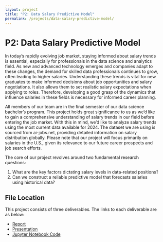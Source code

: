 ```yaml
---
layout: project
title: "P2: Data Salary Predictive Model"
permalink: /projects/data-salary-predictive-model/
---
```


# P2: Data Salary Predictive Model

In today’s rapidly evolving job market, staying informed about salary trends is essential, especially for professionals in the data science and analytics field. As new and advanced technology emerges and companies adapt to these changes, the demand for skilled data professionals continues to grow, often leading to higher salaries. Understanding these trends is vital for new graduates to make informed decisions about job opportunities and salary negotiations. It also allows them to set realistic salary expectations when applying to roles. Therefore, developing a good grasp of the dynamics that influence salaries in these fields is necessary for informed career planning.

All members of our team are in the final semester of our data science bachelor’s program. This project holds great significance to us as we’d like to gain a comprehensive understanding of salary trends in our field before entering the job market. With this in mind, we’d like to analyze salary trends using the most current data available for 2024. The dataset we are using is sourced from ai-jobs.net, providing detailed information on salary distribution globally. Please note that our project will focus primarily on salaries in the U.S., given its relevance to our future career prospects and job search efforts.

The core of our project revolves around two fundamental research questions:
1. What are the key factors dictating salary levels in data-related positions?
2. Can we construct a reliable predictive model that forecasts salaries using historical data?

## File Location
This project consists of three deliverables. The links to each deliverable are as below:
- [Report](https://github.com/josephhchoi/data-portfolio/blob/main/Data%20Science%20Projects/P2%20-%20Data%20Salary%20Predictive%20Model/01.%20Report%20-%20P2.pdf)
- [Presentation](https://github.com/josephhchoi/data-portfolio/blob/main/Data%20Science%20Projects/P2%20-%20Data%20Salary%20Predictive%20Model/03.%20Presentation%20-%20P2.pdf)
- [Jupyter Notebook Code](https://github.com/josephhchoi/data-portfolio/blob/main/Data%20Science%20Projects/P2%20-%20Data%20Salary%20Predictive%20Model/04.%20Jupyter%20Notebook%20Code%20-%20P2.ipynb)
